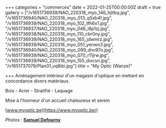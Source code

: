 +++
categories = "commerces"
date = 2022-01-25T00:00:00Z
draft = true
gallery = ["/v1651736939/NAO_220318_myo_146_hjltbq.jpg", "/v1651736940/NAO_220318_myo_013_q5xb4f.jpg", "/v1651736939/NAO_220318_myo_102_tfh6x1.jpg", "/v1651736937/NAO_220318_myo_046_i8p1zj.jpg", "/v1651736938/NAO_220318_myo_110_cbr0ny.jpg", "/v1651736939/NAO_220318_myo_165_jdwmrz.jpg", "/v1651736939/NAO_220318_myo_051_yenwn3.jpg", "/v1651736940/NAO_220318_myo_099_dnv97o.jpg", "/v1651736939/NAO_220318_myo_070_r11jrw.jpg", "/v1651736939/NAO_220318_myo_155_dixcsn.jpg", "/v1651737079/Plan01_vq8ibi.jpg"]
title = "My Optic (Wanze)"

+++
Aménagement intérieur d'un magasin d'optique en mettant en concordance divers matériaux.

Bois - Acier - Stratifié - Laquage 

Mise à l'honneur d'un accueil chaleureux et serein

[www.myoptic.be](https://www.myoptic.be/)

_Photos :_ [**Samuel Defourny**](https://www.smdf.be/)
